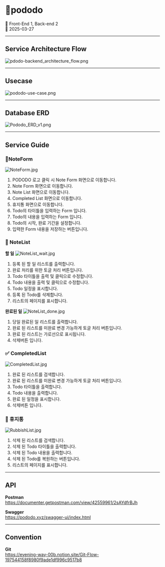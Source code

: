 # 🍇pododo

👥 Front-End 1, Back-end 2 <br>
📆 2025-03-27 

---
## Service Architecture Flow
![pdodo-backend_architecture_flow.png](document/pdodo-backend_architecture_flow.png)

---
## Usecase
![pododo-use-case.png](document/pododo-use-case.png)

---
## Database ERD
![Pododo_ERD_v1.png](document/Pododo_ERD_v1.png)

---
## Service Guide
### 📝NoteForm
![NoteForm.jpg](document/NoteForm.jpg)
1. PODODO 로고 클릭 시 Note Form 화면으로 이동합니다.
2. Note Form 화면으로 이동합니다.
3. Note List 화면으로 이동합니다.
4. Completed List 화면으로 이동합니다.
5. 휴지통 화면으로 이동합니다.
6. Todo의 타이틀을 입력하는 Form 입니다.
7. Todo의 내용을 입력하는 Form 입니다.
8. Todo의 시작, 완료 기간을 설정합니다.
9. 입력한 Form 내용을 저장하는 버튼입니다.

### 📒 NoteList
**할 일**
![NoteList_wait.jpg](document/NoteList_wait.jpg)
1. 등록 된 할 일 리스트를 출력합니다.
2. 완료 처리를 위한 토글 처리 버튼입니다.
3. Todo 타이틀을 출력 및 클릭으로 수정합니다.
4. Todo 내용을 출력 및 클릭으로 수정합니다.
5. Todo 일정을 표시합니다.
6. 등록 된 Todo를 삭제합니다.
7. 리스트의 페이지를 표시합니다.

**완료된 일**
![NoteList_done.jpg](document/NoteList_done.jpg)
1. 당일 완료된 일 리스트를 출력합니다.
2. 완료 된 리스트를 미완료 변경 가능하게 토글 처리 버튼입니다.
3. 완료 된 리스트는 가로선으로 표시됩니다.
4. 삭제버튼 입니다.

### ✅ CompletedList
![CompletedList.jpg](document/CompletedList.jpg)
1. 완료 된 리스트를 검색합니다.
2. 완료 된 리스트를 미완료 변경 가능하게 토글 처리 버튼입니다.
3. Todo 타이틀을 출력합니다.
4. Todo 내용을 출력합니다.
5. 완료 된 일정을 표시합니다.
6. 삭제버튼 입니다.

### 🚮 휴지통
![RubbishList.jpg](document/RubbishList.jpg)
1. 삭제 된 리스트를 검색합니다.
2. 삭제 된 Todo 타이틀을 출력합니다.
3. 삭제 된 Todo 내용을 출력합니다.
4. 삭제 된 Todo를 복원하는 버튼입니다.
5. 리스트의 페이지를 표시합니다.

---
## API
**Postman** <br>
https://documenter.getpostman.com/view/42559961/2sAYdfrBJh

**Swagger** <br>
https://pododo.xyz/swagger-ui/index.html

---
## Convention
**Git** <br>
https://evening-way-00b.notion.site/Git-Flow-197544158f8980f9ade1df996c9517b8


